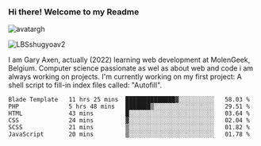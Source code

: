 ### Hi there! Welcome to my Readme 
![avatargh](https://user-images.githubusercontent.com/22075644/164934471-9e8af8ff-56fa-42c4-8061-5c7410433886.png)

![LBSshugyoav2](https://user-images.githubusercontent.com/22075644/164934218-25b846e8-bf56-4a0e-bd88-ab444310d7a8.png)



I am Gary Axen, actually (2022) learning web development at MolenGeek, Belgium.
Computer science passionate as wel as about web and code i am always working on projects.
I'm currently working on my first project: A shell script to fill-in index files called: "Autofill". 
<!--START_SECTION:waka-->

```text
Blade Template   11 hrs 25 mins  ██████████████▓░░░░░░░░░░   58.03 %
PHP              5 hrs 48 mins   ███████▒░░░░░░░░░░░░░░░░░   29.51 %
HTML             43 mins         █░░░░░░░░░░░░░░░░░░░░░░░░   03.64 %
CSS              24 mins         ▓░░░░░░░░░░░░░░░░░░░░░░░░   02.04 %
SCSS             21 mins         ▒░░░░░░░░░░░░░░░░░░░░░░░░   01.82 %
JavaScript       20 mins         ▒░░░░░░░░░░░░░░░░░░░░░░░░   01.78 %
```

<!--END_SECTION:waka-->

<!--
**LeBigSky/LebigSky** is a ✨ _special_ ✨ repository because its `README.md` (this file) appears on your GitHub profile.


as to get you started:

- 🔭 I’m currently working on ...
- 🌱 I’m currently learning ...
- 👯 I’m looking to collaborate on ...
- 🤔 I’m looking for help with ...
- 💬 Ask me about ...
- 📫 How to reach me: ...
- 😄 Pronouns: ...
- ⚡ Fun fact: ...
-->
